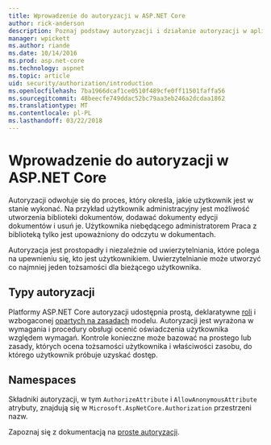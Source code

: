 ```yaml
---
title: Wprowadzenie do autoryzacji w ASP.NET Core
author: rick-anderson
description: Poznaj podstawy autoryzacji i działanie autoryzacji w aplikacji platformy ASP.NET Core.
manager: wpickett
ms.author: riande
ms.date: 10/14/2016
ms.prod: asp.net-core
ms.technology: aspnet
ms.topic: article
uid: security/authorization/introduction
ms.openlocfilehash: 7ba1966dcaf1ce0510f489cfe0ff11501faffa56
ms.sourcegitcommit: 48beecfe749ddac52bc79aa3eb246a2dcdaa1862
ms.translationtype: MT
ms.contentlocale: pl-PL
ms.lasthandoff: 03/22/2018
---
```

# <a name="introduction-to-authorization-in-aspnet-core"></a>Wprowadzenie do autoryzacji w ASP.NET Core

<a name="security-authorization-introduction"></a>

Autoryzacji odwołuje się do proces, który określa, jakie użytkownik jest w stanie wykonać. Na przykład użytkownik administracyjny jest możliwość utworzenia biblioteki dokumentów, dodawać dokumenty edycji dokumentów i usuń je. Użytkownika niebędącego administratorem Praca z biblioteką tylko jest upoważniony do odczytu w dokumentach.

Autoryzacja jest prostopadły i niezależnie od uwierzytelniania, które polega na upewnieniu się, kto jest użytkownikiem. Uwierzytelnianie może utworzyć co najmniej jeden tożsamości dla bieżącego użytkownika.

## <a name="authorization-types"></a>Typy autoryzacji

Platformy ASP.NET Core autoryzacji udostępnia prostą, deklaratywne [roli](xref:security/authorization/roles) i wzbogaconej [opartych na zasadach](xref:security/authorization/policies) modelu. Autoryzacji jest wyrażona w wymagania i procedury obsługi ocenić oświadczenia użytkownika względem wymagań. Kontrole konieczne może bazować na prostego lub zasady, których ocena tożsamości użytkownika i właściwości zasobu, do którego użytkownik próbuje uzyskać dostęp.

## <a name="namespaces"></a>Namespaces

Składniki autoryzacji, w tym `AuthorizeAttribute` i `AllowAnonymousAttribute` atrybuty, znajdują się w `Microsoft.AspNetCore.Authorization` przestrzeni nazw.

Zapoznaj się z dokumentacją na [proste autoryzacji](xref:security/authorization/simple).

